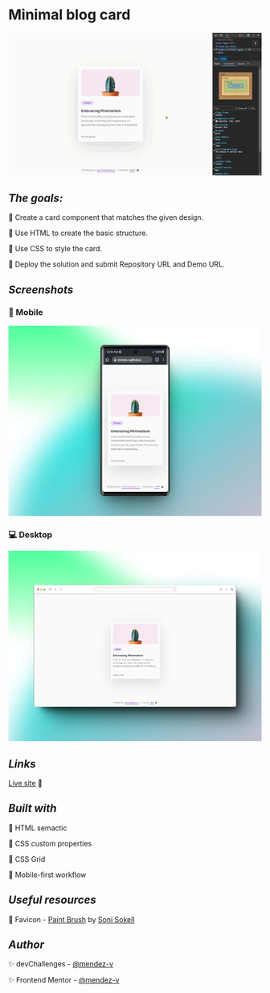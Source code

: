 # Minimal blog card

![Sample](./assets/video/sample.gif)

## *The goals:*

🎯 Create a card component that matches the given design.

🎯 Use HTML to create the basic structure.

🎯 Use CSS to style the card.

🎯 Deploy the solution and submit Repository URL and Demo URL.

## *Screenshots*

### 📱 Mobile

![Mobile](./assets/screenshot/mobile-preview.webp)

### 💻 Desktop

![Desktop](./assets/screenshot/desktop-preview.webp)

## *Links*

[Live site](https://mendez-v.github.io/minimal-blog-card/) 👀

## *Built with*

📌 HTML semactic

📌 CSS custom properties

📌 CSS Grid

📌 Mobile-first workflow

## *Useful resources*

🌈 Favicon - <a href="https://iconscout.com/3d-illustrations/paint-brush" class="text-underline font-size-sm" target="_blank">Paint Brush</a> by <a href="https://iconscout.com/contributors/sonisokell" class="text-underline font-size-sm" target="_blank">Soni Sokell</a>

## *Author*

✨ devChallenges - [@mendez-v](https://devchallenges.io/my-solutions)

✨ Frontend Mentor - [@mendez-v](https://www.frontendmentor.io/profile/mendez-v)